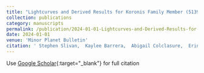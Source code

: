 ```yaml
---
title: "Lightcurves and Derived Results for Koronis Family Member (5139) Rumoi Including a Discussion of Measurements for Epochs Analysis"
collection: publications
category: manuscripts
permalink: /publication/2024-01-01-Lightcurves-and-Derived-Results-for-Koronis-Family-Member-5139-Rumoi-Including-a-Discussion-of-Measurements-for-Epochs-Analysis
date: 2024-01-01
venue: 'Minor Planet Bulletin'
citation: ' Stephen Slivan,  Kaylee Barrera,  Abigail Colclasure,  Erin Cusson,  Skylar Larsen,  Claire McLellan-Cassivi,  Summer Moulder,  Prajna Nair,  Paola Namphy,  Orisvaldo Neto,   others, &quot;Lightcurves and Derived Results for Koronis Family Member (5139) Rumoi Including a Discussion of Measurements for Epochs Analysis.&quot; Minor Planet Bulletin, 2024.'
---
```

Use [Google Scholar](https://scholar.google.com/scholar?q=Lightcurves+and+Derived+Results+for+Koronis+Family+Member+(5139)+Rumoi+Including+a+Discussion+of+Measurements+for+Epochs+Analysis){:target="_blank"} for full citation